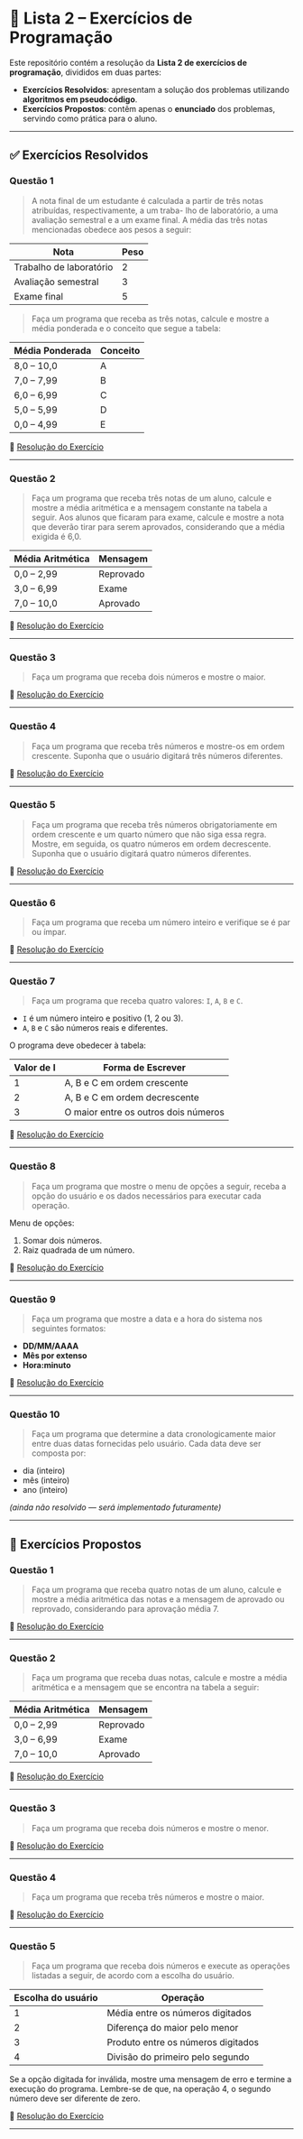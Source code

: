 # 📘 Lista 2 – Exercícios de Programação

Este repositório contém a resolução da **Lista 2 de exercícios de programação**, divididos em duas partes:  

- **Exercícios Resolvidos**: apresentam a solução dos problemas utilizando **algoritmos em pseudocódigo**.  
- **Exercícios Propostos**: contêm apenas o **enunciado** dos problemas, servindo como prática para o aluno.  

---

## ✅ Exercícios Resolvidos

### Questão 1  
> A nota final de um estudante é calculada a partir de três notas atribuídas, respectivamente, a um traba-
lho de laboratório, a uma avaliação semestral e a um exame final. A média das três notas mencionadas obedece aos pesos a seguir:  


| Nota                    |  Peso |
|-------------------------|-------|
| Trabalho de laboratório |   2   |
| Avaliação semestral     |   3   |
| Exame final             |   5   |


> Faça um programa que receba as três notas, calcule e mostre a média ponderada e o conceito que segue
a tabela:

| Média Ponderada | Conceito |
|-----------------|----------|
| 8,0 – 10,0      | A        |
| 7,0 – 7,99      | B        |
| 6,0 – 6,99       | C        |
| 5,0 – 5,99       | D        |
| 0,0 – 4,99       | E        |

🔗 [Resolução do Exercício](https://github.com/SatiroDev/POO-2025.2-TIP4/blob/main/Lista-02/Exercicios-Resolvidos/Q01/src/br/edu/principal/Principal.java)

---

### Questão 2  
> Faça um programa que receba três notas de um aluno, calcule e mostre a média aritmética e a mensagem
constante na tabela a seguir. Aos alunos que ficaram para exame, calcule e mostre a nota que deverão
tirar para serem aprovados, considerando que a média exigida é 6,0.  

| Média Aritmética | Mensagem   |
|------------------|------------|
| 0,0 – 2,99        | Reprovado  |
| 3,0 – 6,99        | Exame      |
| 7,0 – 10,0       | Aprovado   |

🔗 [Resolução do Exercício](https://github.com/SatiroDev/POO-2025.2-TIP4/blob/main/Lista-02/Exercicios-Resolvidos/Q02/src/br/edu/principal/Principal.java)

---

### Questão 3  
> Faça um programa que receba dois números e mostre o maior.  

🔗 [Resolução do Exercício](https://github.com/SatiroDev/POO-2025.2-TIP4/blob/main/Lista-02/Exercicios-Resolvidos/Q03/src/br/edu/principal/Principal.java)

---

### Questão 4  
> Faça um programa que receba três números e mostre-os em ordem crescente. Suponha que o usuário
digitará três números diferentes.  

🔗 [Resolução do Exercício](https://github.com/SatiroDev/POO-2025.2-TIP4/blob/main/Lista-02/Exercicios-Resolvidos/Q04/src/br/edu/principal/Principal.java)

---

### Questão 5  
> Faça um programa que receba três números obrigatoriamente em ordem crescente e um quarto número que não siga essa regra. Mostre, em seguida, os quatro números em ordem decrescente. Suponha
que o usuário digitará quatro números diferentes.  

🔗 [Resolução do Exercício](https://github.com/SatiroDev/POO-2025.2-TIP4/blob/main/Lista-02/Exercicios-Resolvidos/Q05/src/br/edu/principal/Principal.java)

---

### Questão 6  
> Faça um programa que receba um número inteiro e verifique se é par ou ímpar. 

🔗 [Resolução do Exercício](https://github.com/SatiroDev/POO-2025.2-TIP4/blob/main/Lista-02/Exercicios-Resolvidos/Q06/src/br/edu/principal/Principal.java)

---

### Questão 7  
> Faça um programa que receba quatro valores: `I`, `A`, `B` e `C`.  
- `I` é um número inteiro e positivo (1, 2 ou 3).  
- `A`, `B` e `C` são números reais e diferentes.  

O programa deve obedecer à tabela:  

| Valor de I | Forma de Escrever      |
|------------|------------------------|
| 1          | A, B e C em ordem crescente |
| 2          | A, B e C em ordem decrescente |
| 3          | O maior entre os outros dois números |

🔗 [Resolução do Exercício](https://github.com/SatiroDev/POO-2025.2-TIP4/blob/main/Lista-02/Exercicios-Resolvidos/Q07/src/br/edu/principal/Principal.java)

---

### Questão 8  
> Faça um programa que mostre o menu de opções a seguir, receba a opção do usuário e os dados necessários para executar cada operação. 

Menu de opções:  
1. Somar dois números.  
2. Raiz quadrada de um número.  

🔗 [Resolução do Exercício](https://github.com/SatiroDev/POO-2025.2-TIP4/blob/main/Lista-02/Exercicios-Resolvidos/Q08/src/br/edu/principal/Principal.java)

---

### Questão 9  
> Faça um programa que mostre a data e a hora do sistema nos seguintes formatos:  
- **DD/MM/AAAA**  
- **Mês por extenso**  
- **Hora:minuto**  

🔗 [Resolução do Exercício](https://github.com/SatiroDev/POO-2025.2-TIP4/blob/main/Lista-02/Exercicios-Resolvidos/Q09/src/br/edu/principal/Principal.java)

---

### Questão 10  
> Faça um programa que determine a data cronologicamente maior entre duas datas fornecidas pelo usuário. Cada data deve ser composta por:  
- dia (inteiro)  
- mês (inteiro)  
- ano (inteiro)  

*(ainda não resolvido — será implementado futuramente)*  

---

## 📌 Exercícios Propostos

### Questão 1  
> Faça um programa que receba quatro notas de um aluno, calcule e mostre a média aritmética das notas e a
mensagem de aprovado ou reprovado, considerando para aprovação média 7. 

🔗 [Resolução do Exercício](https://github.com/SatiroDev/POO-2025.2-TIP4/blob/main/Lista-02/Exercicios-Propostos/Q01/src/br/edu/principal/Principal.java)

---

### Questão 2  
> Faça um programa que receba duas notas, calcule e mostre a média aritmética e a mensagem que se encontra
na tabela a seguir:  

| Média Aritmética | Mensagem   |
|------------------|------------|
| 0,0 – 2,99        | Reprovado  |
| 3,0 – 6,99        | Exame      |
| 7,0 – 10,0       | Aprovado   |

🔗 [Resolução do Exercício](https://github.com/SatiroDev/POO-2025.2-TIP4/blob/main/Lista-02/Exercicios-Propostos/Q02/src/br/edu/principal/Principal.java)

---

### Questão 3  
> Faça um programa que receba dois números e mostre o menor.
> 
🔗 [Resolução do Exercício](https://github.com/SatiroDev/POO-2025.2-TIP4/blob/main/Lista-02/Exercicios-Propostos/Q03/src/br/edu/principal/Principal.java)

---

### Questão 4  
> Faça um programa que receba três números e mostre o maior.  

🔗 [Resolução do Exercício](https://github.com/SatiroDev/POO-2025.2-TIP4/blob/main/Lista-02/Exercicios-Propostos/Q04/src/br/edu/principal/Principal.java) 

---

### Questão 5  
> Faça um programa que receba dois números e execute as operações listadas a seguir, de acordo com a escolha
do usuário.  

| Escolha do usuário | Operação                        |
|---------|----------------------------------|
| 1       | Média entre os números digitados |
| 2       | Diferença do maior pelo menor    |
| 3       | Produto entre os números digitados |
| 4       | Divisão do primeiro pelo segundo |

Se a opção digitada for inválida, mostre uma mensagem de erro e termine a execução do programa.
Lembre-se de que, na operação 4, o segundo número deve ser diferente de zero.  

🔗 [Resolução do Exercício](https://github.com/SatiroDev/POO-2025.2-TIP4/blob/main/Lista-02/Exercicios-Propostos/Q05/src/br/edu/principal/Principal.java) 

---

